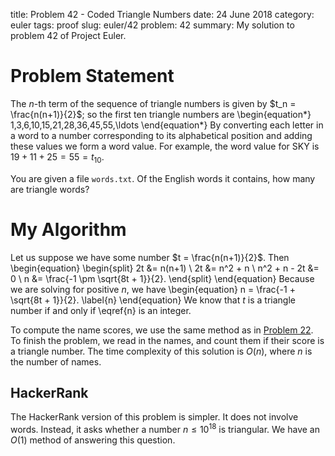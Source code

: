 title: Problem 42 - Coded Triangle Numbers
date: 24 June 2018
category: euler
tags: proof
slug: euler/42
problem: 42
summary: My solution to problem 42 of Project Euler.

# Problem Statement

The $n$-th term of the sequence of triangle numbers is given by $t_n = \frac{n(n+1)}{2}$; so the first ten triangle numbers are
\begin{equation*}
	1,3,6,10,15,21,28,36,45,55,\ldots
\end{equation*}
By converting each letter in a word to a number corresponding to its alphabetical position and adding these values we form a word value. For example, the word value for SKY is $19 + 11 + 25 = 55 = t_{10}$.

You are given a file `words.txt`.
Of the English words it contains, how many are triangle words?

# My Algorithm

Let us suppose we have some number $t = \frac{n(n+1)}{2}$.
Then
\begin{equation}
	\begin{split}
		2t &= n(n+1) \\
		2t &= n^2 + n \\
		n^2 + n - 2t &= 0 \\
		n &= \frac{-1 \pm \sqrt{8t + 1}}{2}.
	\end{split}
\end{equation}
Because we are solving for positive $n$, we have
\begin{equation}
	n = \frac{-1 + \sqrt{8t + 1}}{2}.
	\label{n}
\end{equation}
We know that $t$ is a triangle number if and only if \eqref{n} is an integer.

To compute the name scores, we use the same method as in [Problem 22](../22/).
To finish the problem, we read in the names, and count them if their score is a triangle number.
The time complexity of this solution is $O(n)$, where $n$ is the number of names.

## HackerRank

The HackerRank version of this problem is simpler.
It does not involve words.
Instead, it asks whether a number $n \le 10^{18}$ is triangular.
We have an $O(1)$ method of answering this question.